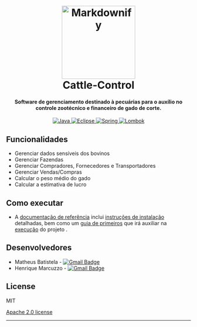 
<h1 align="center">
  <br>
 	<img src="https://gartic.com.br/imgs/mural/os/osouza/nelore-3.png" alt="Markdownify" width="200"></a>
  <br>
  Cattle-Control
  <br>
</h1>

<h4 align="center">Software de gerenciamento destinado à pecuárias para o auxílio no controle zootécnico e financeiro de gado de corte.</h4>

<p align="center">
  <a href="https://www.oracle.com/java/technologies/javase-jdk11-downloads.html">
    <img src="https://img.shields.io/badge/oracle--jdk-11.0.8-orange?style=for-the-badge&logo=java"
         alt="Java">
          </a>
  <a href="https://www.eclipse.org/downloads/packages/">
    <img src="https://img.shields.io/badge/eclipse--ide-2020%E2%80%9106-yellow?style=for-the-badge&logo=eclipse"
         alt="Eclipse">
          </a>
  <a href="https://spring.io/projects/spring-boot">
    <img src="https://img.shields.io/badge/spring--boot-2.3.3-brightgreen?style=for-the-badge&logo=spring"
         alt="Spring">
          </a>
  <a href="https://projectlombok.org/download">
    <img src="https://img.shields.io/badge/lombok-1.18.12-red?style=for-the-badge&logo=apache"
         alt="Lombok">
          </a>
</p>




## Funcionalidades

* Gerenciar dados sensíveis dos bovinos
* Gerenciar Fazendas
* Gerenciar Compradores, Fornecedores e Transportadores
* Gerenciar Vendas/Compras
* Calcular o peso médio do gado
* Calcular a estimativa de lucro

## Como executar

* A [documentação de referência](https://docs.spring.io/spring-boot/docs/current-SNAPSHOT/reference/html/) inclui [instruções de instalação](https://docs.spring.io/spring-boot/docs/current-SNAPSHOT/reference/html/getting-started.html#getting-started-installing-spring-boot) detalhadas, bem como um [guia de primeiros](https://docs.spring.io/spring-boot/docs/current-SNAPSHOT/reference/html/getting-started.html#getting-started-first-application) que irá auxiliar na [execução](https://docs.spring.io/spring-boot/docs/current-SNAPSHOT/reference/html/getting-started.html#getting-started-first-application-run) do projeto .


## Desenvolvedores

* Matheus Batistela - [![Gmail Badge](https://img.shields.io/badge/-matheushenriquebatistela@gmail.com-c14438?style=flat-square&logo=Gmail&logoColor=white&link=mailto:matheushenriquebatistela@gmail.com)](mailto:matheushenriquebatistela@gmail.com)
* Henrique Marcuzzo - [![Gmail Badge](https://img.shields.io/badge/-henrique.souza.m06@gmail.com-c14438?style=flat-square&logo=Gmail&logoColor=white&link=mailto:henrique.souza.m06@gmail.com)](mailto:henrique.souza.m06@gmail.com)

## License

MIT

[Apache 2.0 license](https://www.apache.org/licenses/LICENSE-2.0.html)

---
